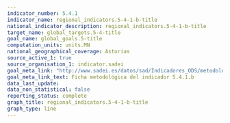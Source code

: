 ```yaml
---
indicator_number: 5.4.1
indicator_name: regional_indicators.5-4-1-b-title
national_indicator_description: regional_indicators.5-4-1-b-title
target_name: global_targets.5-4-title
goal_name: global_goals.5-title
computation_units: units.MN
national_geographical_coverage: Asturias
source_active_1: true
source_organisation_1: indicator.sadei
goal_meta_link: "http://www.sadei.es/datos/sad/Indicadores_ODS/metodologia/5.4.1.b.pdf"
goal_meta_link_text: Ficha metodológica del indicador 5.4.1.b
data_last_update:  
data_non_statistical: false
reporting_status: complete
graph_title: regional_indicators.5-4-1-b-title
graph_type: line
---
```

